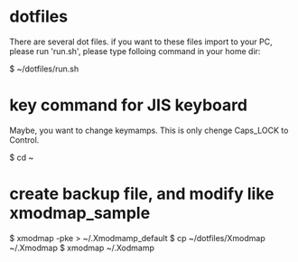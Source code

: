 # dotfiles

There are several dot files.
if you want to these files import to your PC, 
please run 'run.sh', please type folloing command in your home dir:

$ ~/dotfiles/run.sh


# key command for JIS keyboard
Maybe, you want to change keymamps.
This is only chenge Caps_LOCK to Control.

$ cd ~
# create backup file, and modify like xmodmap_sample
$ xmodmap -pke > ~/.Xmodmamp_default
$ cp ~/dotfiles/Xmodmap ~/.Xmodmap
$ xmodmap ~/.Xodmamp



